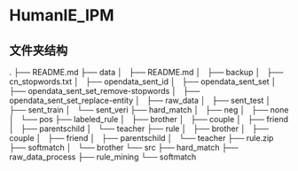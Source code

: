 # HumanIE_IPM

## 文件夹结构

.
├── README.md
├── data
│   ├── README.md
│   ├── backup
│   ├── cn_stopwords.txt
│   ├── opendata_sent_id
│   ├── opendata_sent_set
│   ├── opendata_sent_set_remove-stopwords
│   ├── opendata_sent_set_replace-entity
│   ├── raw_data
│   ├── sent_test
│   ├── sent_train
│   └── sent_veri
├── hard_match
│   ├── neg
│   ├── none
│   └── pos
├── labeled_rule
│   ├── brother
│   ├── couple
│   ├── friend
│   ├── parentschild
│   └── teacher
├── rule
│   ├── brother
│   ├── couple
│   ├── friend
│   ├── parentschild
│   └── teacher
├── rule.zip
├── softmatch
│   └── brother
└── src
    ├── hard_match
    ├── raw_data_process
    ├── rule_mining
    └── softmatch
